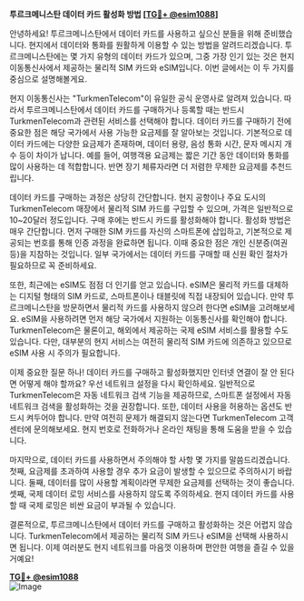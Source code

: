 **투르크메니스탄 데이터 카드 활성화 방법 [[TG💪+ @esim1088](https://t.me/s/esim1088)]**

안녕하세요! 투르크메니스탄에서 데이터 카드를 사용하고 싶으신 분들을 위해 준비했습니다. 현지에서 데이터와 통화를 원활하게 이용할 수 있는 방법을 알려드리겠습니다. 투르크메니스탄에는 몇 가지 유형의 데이터 카드가 있으며, 그중 가장 인기 있는 것은 현지 이동통신사에서 제공하는 물리적 SIM 카드와 eSIM입니다. 이번 글에서는 이 두 가지를 중심으로 설명해볼게요.

현지 이동통신사는 "TurkmenTelecom"이 유일한 공식 운영사로 알려져 있습니다. 따라서 투르크메니스탄에서 데이터 카드를 구매하거나 등록할 때는 반드시 TurkmenTelecom과 관련된 서비스를 선택해야 합니다. 데이터 카드를 구매하기 전에 중요한 점은 해당 국가에서 사용 가능한 요금제를 잘 알아보는 것입니다. 기본적으로 데이터 카드에는 다양한 요금제가 존재하며, 데이터 용량, 음성 통화 시간, 문자 메시지 개수 등이 차이가 납니다. 예를 들어, 여행객용 요금제는 짧은 기간 동안 데이터와 통화를 많이 사용하는 데 적합합니다. 반면 장기 체류자라면 더 저렴한 무제한 요금제를 추천드립니다.

데이터 카드를 구매하는 과정은 상당히 간단합니다. 현지 공항이나 주요 도시의 TurkmenTelecom 매장에서 물리적 SIM 카드를 구입할 수 있으며, 가격은 일반적으로 10~20달러 정도입니다. 구매 후에는 반드시 카드를 활성화해야 합니다. 활성화 방법은 매우 간단합니다. 먼저 구매한 SIM 카드를 자신의 스마트폰에 삽입하고, 기본적으로 제공되는 번호를 통해 인증 과정을 완료하면 됩니다. 이때 중요한 점은 개인 신분증(여권 등)을 지참하는 것입니다. 일부 국가에서는 데이터 카드를 구매할 때 신원 확인 절차가 필요하므로 꼭 준비하세요.

또한, 최근에는 eSIM도 점점 더 인기를 얻고 있습니다. eSIM은 물리적 카드를 대체하는 디지털 형태의 SIM 카드로, 스마트폰이나 태블릿에 직접 내장되어 있습니다. 만약 투르크메니스탄을 방문하면서 물리적 카드를 사용하지 않으려 한다면 eSIM을 고려해보세요. eSIM을 사용하려면 먼저 해당 국가에서 지원하는 이동통신사를 확인해야 합니다. TurkmenTelecom은 물론이고, 해외에서 제공하는 국제 eSIM 서비스를 활용할 수도 있습니다. 다만, 대부분의 현지 서비스는 여전히 물리적 SIM 카드에 의존하고 있으므로 eSIM 사용 시 주의가 필요합니다.

이제 중요한 질문 하나! 데이터 카드를 구매하고 활성화했지만 인터넷 연결이 잘 안 된다면 어떻게 해야 할까요? 우선 네트워크 설정을 다시 확인하세요. 일반적으로 TurkmenTelecom은 자동 네트워크 검색 기능을 제공하므로, 스마트폰 설정에서 자동 네트워크 검색을 활성화하는 것을 권장합니다. 또한, 데이터 사용을 허용하는 옵션도 반드시 켜두어야 합니다. 만약 여전히 문제가 해결되지 않는다면 TurkmenTelecom 고객센터에 문의해보세요. 현지 번호로 전화하거나 온라인 채팅을 통해 도움을 받을 수 있습니다.

마지막으로, 데이터 카드를 사용하면서 주의해야 할 사항 몇 가지를 말씀드리겠습니다. 첫째, 요금제를 초과하여 사용할 경우 추가 요금이 발생할 수 있으므로 주의하시기 바랍니다. 둘째, 데이터를 많이 사용할 계획이라면 무제한 요금제를 선택하는 것이 좋습니다. 셋째, 국제 데이터 로밍 서비스를 사용하지 않도록 주의하세요. 현지 데이터 카드를 사용할 때 국제 로밍은 비싼 요금이 부과될 수 있습니다.

결론적으로, 투르크메니스탄에서 데이터 카드를 구매하고 활성화하는 것은 어렵지 않습니다. TurkmenTelecom에서 제공하는 물리적 SIM 카드나 eSIM을 선택해 사용하시면 됩니다. 이제 여러분도 현지 네트워크를 마음껏 이용하며 편안한 여행을 즐길 수 있을 거예요!

**[TG💪+ @esim1088](https://t.me/s/esim1088)**  
![Image](https://i.postimg.cc/Y0z9fWf4/image.png)